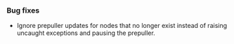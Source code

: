 ### Bug fixes

- Ignore prepuller updates for nodes that no longer exist instead of raising uncaught exceptions and pausing the prepuller.
